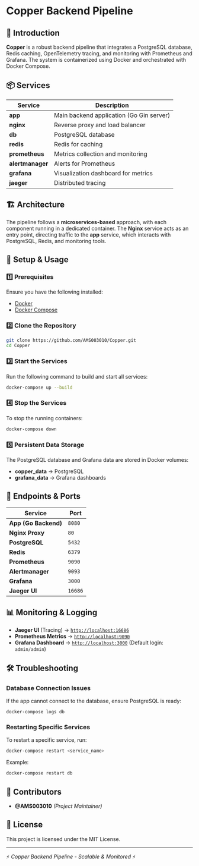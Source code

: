 # Copper Backend Pipeline

## 🚀 Introduction
**Copper** is a robust backend pipeline that integrates a PostgreSQL database, Redis caching, OpenTelemetry tracing, and monitoring with Prometheus and Grafana. The system is containerized using Docker and orchestrated with Docker Compose.

## 📦 Services

| Service      | Description |
|-------------|-------------|
| **app** | Main backend application (Go Gin server) |
| **nginx** | Reverse proxy and load balancer |
| **db** | PostgreSQL database |
| **redis** | Redis for caching |
| **prometheus** | Metrics collection and monitoring |
| **alertmanager** | Alerts for Prometheus |
| **grafana** | Visualization dashboard for metrics |
| **jaeger** | Distributed tracing |

## 🏗️ Architecture
The pipeline follows a **microservices-based** approach, with each component running in a dedicated container. The **Nginx** service acts as an entry point, directing traffic to the **app** service, which interacts with PostgreSQL, Redis, and monitoring tools.

## 🔧 Setup & Usage
### 1️⃣ Prerequisites
Ensure you have the following installed:
- [Docker](https://docs.docker.com/get-docker/)
- [Docker Compose](https://docs.docker.com/compose/install/)

### 2️⃣ Clone the Repository
```sh
git clone https://github.com/AMS003010/Copper.git
cd Copper
```

### 3️⃣ Start the Services
Run the following command to build and start all services:
```sh
docker-compose up --build
```

### 4️⃣ Stop the Services
To stop the running containers:
```sh
docker-compose down
```

### 5️⃣ Persistent Data Storage
The PostgreSQL database and Grafana data are stored in Docker volumes:
- **copper_data** → PostgreSQL
- **grafana_data** → Grafana dashboards

## 📡 Endpoints & Ports
| Service | Port |
|---------|------|
| **App (Go Backend)** | `8080` |
| **Nginx Proxy** | `80` |
| **PostgreSQL** | `5432` |
| **Redis** | `6379` |
| **Prometheus** | `9090` |
| **Alertmanager** | `9093` |
| **Grafana** | `3000` |
| **Jaeger UI** | `16686` |

## 📊 Monitoring & Logging
- **Jaeger UI** (Tracing) → [`http://localhost:16686`](http://localhost:16686)
- **Prometheus Metrics** → [`http://localhost:9090`](http://localhost:9090)
- **Grafana Dashboard** → [`http://localhost:3000`](http://localhost:3000) (Default login: `admin/admin`)

## 🛠️ Troubleshooting
### Database Connection Issues
If the app cannot connect to the database, ensure PostgreSQL is ready:
```sh
docker-compose logs db
```

### Restarting Specific Services
To restart a specific service, run:
```sh
docker-compose restart <service_name>
```
Example:
```sh
docker-compose restart db
```

## 👥 Contributors
- **@AMS003010** *(Project Maintainer)*

## 📜 License
This project is licensed under the MIT License.

---
⚡ *Copper Backend Pipeline - Scalable & Monitored* ⚡

